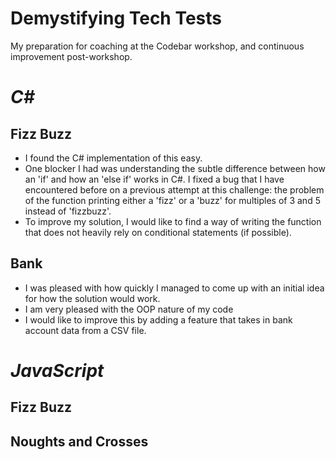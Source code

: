 # Demystifying Tech Tests
My preparation for coaching at the Codebar workshop, and continuous improvement post-workshop.

# _C#_
## Fizz Buzz
* I found the C# implementation of this easy.
* One blocker I had was understanding the subtle difference between how an 'if' and how an 'else if' works in C#. I fixed a bug that I have encountered before on a previous attempt at this challenge: the problem of the function printing either a 'fizz' or a 'buzz' for multiples of 3 and 5 instead of 'fizzbuzz'.
* To improve my solution, I would like to find a way of writing the function that does not heavily rely on conditional statements (if possible).

## Bank
* I was pleased with how quickly I managed to come up with an initial idea for how the solution would work.
* I am very pleased with the OOP nature of my code
* I would like to improve this by adding a feature that takes in bank account data from a CSV file.


# _JavaScript_
## Fizz Buzz

## Noughts and Crosses